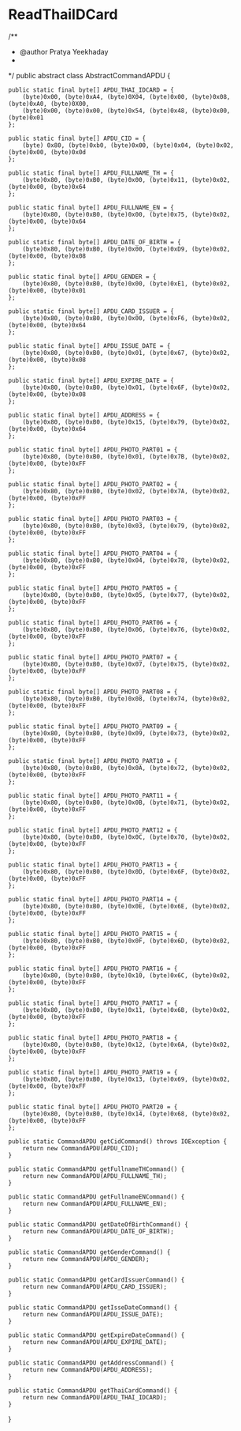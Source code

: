 # ReadThaiIDCard

/**
 * @author Pratya Yeekhaday
 * 
 */
public abstract class AbstractCommandAPDU {

	public static final byte[] APDU_THAI_IDCARD = {
		(byte)0x00, (byte)0xA4, (byte)0X04, (byte)0x00, (byte)0x08, (byte)0xA0, (byte)0X00, 
		(byte)0x00, (byte)0x00, (byte)0x54, (byte)0x48, (byte)0x00, (byte)0x01
	};
	
	public static final byte[] APDU_CID = {
		(byte) 0x80, (byte)0xb0, (byte)0x00, (byte)0x04, (byte)0x02, (byte)0x00, (byte)0x0d
	};
	
	public static final byte[] APDU_FULLNAME_TH = {
		(byte)0x80, (byte)0xB0, (byte)0x00, (byte)0x11, (byte)0x02, (byte)0x00, (byte)0x64
	};
	
	public static final byte[] APDU_FULLNAME_EN = {
		(byte)0x80, (byte)0xB0, (byte)0x00, (byte)0x75, (byte)0x02, (byte)0x00, (byte)0x64
	};
	
	public static final byte[] APDU_DATE_OF_BIRTH = {
		(byte)0x80, (byte)0xB0, (byte)0x00, (byte)0xD9, (byte)0x02, (byte)0x00, (byte)0x08	
	};
	
	public static final byte[] APDU_GENDER = {
		(byte)0x80, (byte)0xB0, (byte)0x00, (byte)0xE1, (byte)0x02, (byte)0x00, (byte)0x01
	};
	
	public static final byte[] APDU_CARD_ISSUER = {
		(byte)0x80, (byte)0xB0, (byte)0x00, (byte)0xF6, (byte)0x02, (byte)0x00, (byte)0x64
	};
	
	public static final byte[] APDU_ISSUE_DATE = {
		(byte)0x80, (byte)0xB0, (byte)0x01, (byte)0x67, (byte)0x02, (byte)0x00, (byte)0x08
	};
	
	public static final byte[] APDU_EXPIRE_DATE = {
		(byte)0x80, (byte)0xB0, (byte)0x01, (byte)0x6F, (byte)0x02, (byte)0x00, (byte)0x08
	};
	
	public static final byte[] APDU_ADDRESS = {
		(byte)0x80, (byte)0xB0, (byte)0x15, (byte)0x79, (byte)0x02, (byte)0x00, (byte)0x64	
	};
	
	public static final byte[] APDU_PHOTO_PART01 = {
		(byte)0x80, (byte)0xB0, (byte)0x01, (byte)0x7B, (byte)0x02, (byte)0x00, (byte)0xFF	
	};
	
	public static final byte[] APDU_PHOTO_PART02 = {
		(byte)0x80, (byte)0xB0, (byte)0x02, (byte)0x7A, (byte)0x02, (byte)0x00, (byte)0xFF
	};
	
	public static final byte[] APDU_PHOTO_PART03 = {
		(byte)0x80, (byte)0xB0, (byte)0x03, (byte)0x79, (byte)0x02, (byte)0x00, (byte)0xFF
	};
	
	public static final byte[] APDU_PHOTO_PART04 = {
		(byte)0x80, (byte)0xB0, (byte)0x04, (byte)0x78, (byte)0x02, (byte)0x00, (byte)0xFF
	};
	
	public static final byte[] APDU_PHOTO_PART05 = {
		(byte)0x80, (byte)0xB0, (byte)0x05, (byte)0x77, (byte)0x02, (byte)0x00, (byte)0xFF
	};
	
	public static final byte[] APDU_PHOTO_PART06 = {
		(byte)0x80, (byte)0xB0, (byte)0x06, (byte)0x76, (byte)0x02, (byte)0x00, (byte)0xFF
	};
	
	public static final byte[] APDU_PHOTO_PART07 = {
		(byte)0x80, (byte)0xB0, (byte)0x07, (byte)0x75, (byte)0x02, (byte)0x00, (byte)0xFF
	};
	
	public static final byte[] APDU_PHOTO_PART08 = {
		(byte)0x80, (byte)0xB0, (byte)0x08, (byte)0x74, (byte)0x02, (byte)0x00, (byte)0xFF
	};
	
	public static final byte[] APDU_PHOTO_PART09 = {
		(byte)0x80, (byte)0xB0, (byte)0x09, (byte)0x73, (byte)0x02, (byte)0x00, (byte)0xFF
	};
	
	public static final byte[] APDU_PHOTO_PART10 = {
		(byte)0x80, (byte)0xB0, (byte)0x0A, (byte)0x72, (byte)0x02, (byte)0x00, (byte)0xFF
	};
	
	public static final byte[] APDU_PHOTO_PART11 = {
		(byte)0x80, (byte)0xB0, (byte)0x0B, (byte)0x71, (byte)0x02, (byte)0x00, (byte)0xFF
	};
	
	public static final byte[] APDU_PHOTO_PART12 = {
		(byte)0x80, (byte)0xB0, (byte)0x0C, (byte)0x70, (byte)0x02, (byte)0x00, (byte)0xFF
	};
	
	public static final byte[] APDU_PHOTO_PART13 = {
		(byte)0x80, (byte)0xB0, (byte)0x0D, (byte)0x6F, (byte)0x02, (byte)0x00, (byte)0xFF
	};
	
	public static final byte[] APDU_PHOTO_PART14 = {
		(byte)0x80, (byte)0xB0, (byte)0x0E, (byte)0x6E, (byte)0x02, (byte)0x00, (byte)0xFF
	};
	
	public static final byte[] APDU_PHOTO_PART15 = {
		(byte)0x80, (byte)0xB0, (byte)0x0F, (byte)0x6D, (byte)0x02, (byte)0x00, (byte)0xFF
	};
	
	public static final byte[] APDU_PHOTO_PART16 = {
		(byte)0x80, (byte)0xB0, (byte)0x10, (byte)0x6C, (byte)0x02, (byte)0x00, (byte)0xFF
	};
	
	public static final byte[] APDU_PHOTO_PART17 = {
		(byte)0x80, (byte)0xB0, (byte)0x11, (byte)0x6B, (byte)0x02, (byte)0x00, (byte)0xFF
	};
	
	public static final byte[] APDU_PHOTO_PART18 = {
		(byte)0x80, (byte)0xB0, (byte)0x12, (byte)0x6A, (byte)0x02, (byte)0x00, (byte)0xFF
	};
	
	public static final byte[] APDU_PHOTO_PART19 = {
		(byte)0x80, (byte)0xB0, (byte)0x13, (byte)0x69, (byte)0x02, (byte)0x00, (byte)0xFF
	};
	
	public static final byte[] APDU_PHOTO_PART20 = {
		(byte)0x80, (byte)0xB0, (byte)0x14, (byte)0x68, (byte)0x02, (byte)0x00, (byte)0xFF
	};
	
	public static CommandAPDU getCidCommand() throws IOException {
		return new CommandAPDU(APDU_CID);
	}
	
	public static CommandAPDU getFullnameTHCommand() {
		return new CommandAPDU(APDU_FULLNAME_TH);
	}
	
	public static CommandAPDU getFullnameENCommand() {
		return new CommandAPDU(APDU_FULLNAME_EN);
	}
	
	public static CommandAPDU getDateOfBirthCommand() {
		return new CommandAPDU(APDU_DATE_OF_BIRTH);
	}
	
	public static CommandAPDU getGenderCommand() {
		return new CommandAPDU(APDU_GENDER);
	}
	
	public static CommandAPDU getCardIssuerCommand() {
		return new CommandAPDU(APDU_CARD_ISSUER);
	}
	
	public static CommandAPDU getIsseDateCommand() {
		return new CommandAPDU(APDU_ISSUE_DATE);
	}
	
	public static CommandAPDU getExpireDateCommand() {
		return new CommandAPDU(APDU_EXPIRE_DATE);
	}
	
	public static CommandAPDU getAddressCommand() {
		return new CommandAPDU(APDU_ADDRESS);
	}
	
	public static CommandAPDU getThaiCardCommand() {
		return new CommandAPDU(APDU_THAI_IDCARD);
	}
	
}
